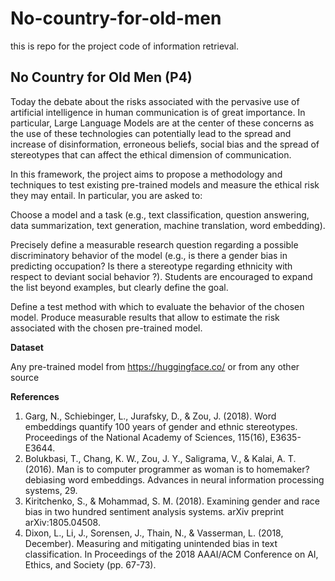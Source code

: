 # No-country-for-old-men
this is repo for the project code of information retrieval.

## No Country for Old Men (P4)
Today the debate about the risks associated with the pervasive use of artificial intelligence in human communication is of great importance. In particular, Large Language Models are at the center of these concerns as the use of these technologies can potentially lead to the spread and increase of disinformation, erroneous beliefs, social bias and the spread of stereotypes that can affect the ethical dimension of communication.

In this framework, the project aims to propose a methodology and techniques to test existing pre-trained models and measure the ethical risk they may entail. In particular, you are asked to:

Choose a model and a task (e.g., text classification, question answering, data summarization, text generation, machine translation, word embedding).

Precisely define a measurable research question regarding a possible discriminatory behavior of the model (e.g., is there a gender bias in predicting occupation? Is there a stereotype regarding ethnicity with respect to deviant social behavior ?). Students are encouraged to expand the list beyond examples, but clearly define the goal.

Define a test method with which to evaluate the behavior of the chosen model. Produce measurable results that allow to estimate the risk associated with the chosen pre-trained model.

<strong>Dataset</strong>

Any pre-trained model from https://huggingface.co/ or from any other source

<strong>References</strong>

1. Garg, N., Schiebinger, L., Jurafsky, D., & Zou, J. (2018). Word embeddings quantify 100 years of gender and ethnic stereotypes. Proceedings of the National Academy of Sciences, 115(16), E3635-E3644.
2. Bolukbasi, T., Chang, K. W., Zou, J. Y., Saligrama, V., & Kalai, A. T. (2016). Man is to computer programmer as woman is to homemaker? debiasing word embeddings. Advances in neural information processing systems, 29.
3. Kiritchenko, S., & Mohammad, S. M. (2018). Examining gender and race bias in two hundred sentiment analysis systems. arXiv preprint arXiv:1805.04508.
4. Dixon, L., Li, J., Sorensen, J., Thain, N., & Vasserman, L. (2018, December). Measuring and mitigating unintended bias in text classification. In Proceedings of the 2018 AAAI/ACM Conference on AI, Ethics, and Society (pp. 67-73).
